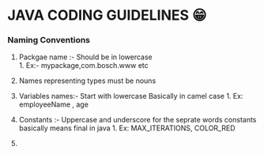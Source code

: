 # JAVA CODING GUIDELINES  :grin:

### Naming Conventions

1. Packgae name :- Should be in lowercase  
         1.  Ex:-  mypackage,com.bosch.www  etc

2. Names representing types must be nouns 

3. Variables names:- Start with lowercase Basically in camel case
         1. Ex: employeeName , age
   
4. Constants      :- Uppercase and underscore for the seprate words constants basically means final in java
         1. Ex: MAX_ITERATIONS, COLOR_RED
   
5. 

